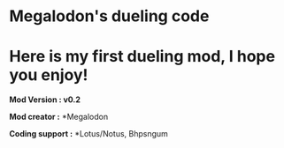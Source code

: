# Megalodon's dueling code
# Here is my first dueling mod, I hope you enjoy!


**Mod Version : v0.2**

**Mod creator :** *Megalodon

**Coding support :** *Lotus/Notus, Bhpsngum

